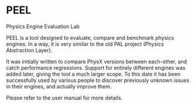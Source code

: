 # PEEL
Physics Engine Evaluation Lab

PEEL is a tool designed to evaluate, compare and benchmark physics engines. In a way, it is very similar to the old PAL project (Physics Abstraction Layer).

It was initially written to compare PhysX versions between each-other, and catch performance regressions. Support for entirely different engines was added later, giving the tool a much larger scope. To this date it has been successfully used by various people to discover previously unknown issues in their engines, and actually improve them.

Please refer to the user manual for more details.

